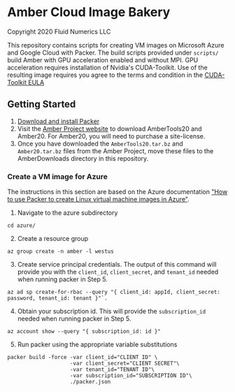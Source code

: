 # Amber Cloud Image Bakery
Copyright 2020 Fluid Numerics LLC

This repository contains scripts for creating VM images on Microsoft Azure and Google Cloud with Packer.
The build scripts provided under `scripts/` build Amber with GPU acceleration enabled and without MPI. GPU acceleration requires installation of Nvidia's CUDA-Toolkit. Use of the resulting image requires you agree to the terms and condition in the [CUDA-Toolkit EULA](https://docs.nvidia.com/cuda/eula/index.html)

## Getting Started
1. [Download and install Packer](https://www.packer.io/downloads)
2. Visit the [Amber Project website](https://ambermd.org/GetAmber.php) to download AmberTools20 and Amber20. For Amber20, you will need to purchase a site-license.
3. Once you have downloaded the `AmberTools20.tar.bz` and `Amber20.tar.bz` files from the Amber Project, move these files to the AmberDownloads directory in this repository.

### Create a VM image for Azure

The instructions in this section are based on the Azure documentation ["How to use Packer to create Linux virtual machine images in Azure"](https://docs.microsoft.com/en-us/azure/virtual-machines/linux/build-image-with-packer).

1. Navigate to the azure subdirectory 
```
cd azure/
```
2. Create a resource group 
```
az group create -n amber -l westus
```
3. Create service principal credentials. The output of this command will provide you with the `client_id`, `client_secret`, and `tenant_id` needed when running packer in Step 5.
```
az ad sp create-for-rbac --query "{ client_id: appId, client_secret: password, tenant_id: tenant }"`.
```
4. Obtain your subscription id. This will provide the `subscription_id` needed when running packer in Step 5. 
```
az account show --query "{ subscription_id: id }"
```
5. Run packer using the appropriate variable substitutions
```
packer build -force -var client_id="CLIENT ID" \
                    -var client_secret="CLIENT SECRET"\
                    -var tenant_id="TENANT ID"\
                    -var subscription_id="SUBSCRIPTION ID"\
                    ./packer.json
```

